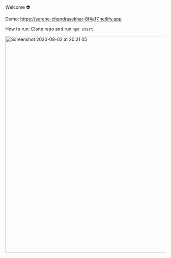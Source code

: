 Welcome 👽

Demo: https://serene-chandrasekhar-8f4a17.netlify.app 

How to run: Clone repo and run `npm start` 

<img width="680" alt="Screenshot 2020-08-02 at 20 21 05" src="https://user-images.githubusercontent.com/33911115/89130559-bfecc100-d4fd-11ea-8618-cb87b824c1cf.png">
